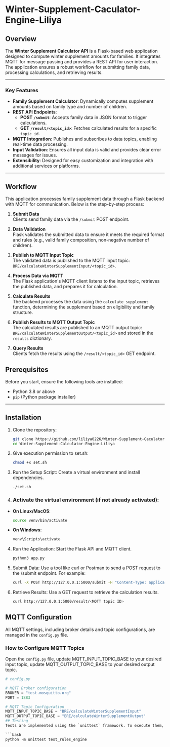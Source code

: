 # Winter-Supplement-Caculator-Engine-Liliya


## Overview

The **Winter Supplement Calculator API** is a Flask-based web application designed to compute winter supplement amounts for families. It integrates MQTT for message passing and provides a REST API for user interaction. The application ensures a robust workflow for submitting family data, processing calculations, and retrieving results.

---

### Key Features

- **Family Supplement Calculator**: Dynamically computes supplement amounts based on family type and number of children.
- **REST API Endpoints**:
  - **POST `/submit`**: Accepts family data in JSON format to trigger calculations.
  - **GET `/result/<topic_id>`**: Fetches calculated results for a specific `topic_id`.
- **MQTT Integration**: Publishes and subscribes to data topics, enabling real-time data processing.
- **Input Validation**: Ensures all input data is valid and provides clear error messages for issues.
- **Extensibility**: Designed for easy customization and integration with additional services or platforms.

---

## Workflow

This application processes family supplement data through a Flask backend with MQTT for communication. Below is the step-by-step process:

1. **Submit Data**  
   Clients send family data via the `/submit` POST endpoint.

2. **Data Validation**  
   Flask validates the submitted data to ensure it meets the required format and rules (e.g., valid family composition, non-negative number of children).

3. **Publish to MQTT Input Topic**  
   The validated data is published to the MQTT input topic:  
   `BRE/calculateWinterSupplementInput/<topic_id>`.

4. **Process Data via MQTT**  
   The Flask application's MQTT client listens to the input topic, retrieves the published data, and prepares it for calculation.

5. **Calculate Results**  
   The backend processes the data using the `calculate_supplement` function, determining the supplement based on eligibility and family structure.

6. **Publish Results to MQTT Output Topic**  
   The calculated results are published to an MQTT output topic:  
   `BRE/calculateWinterSupplementOutput/<topic_id>` and stored in the `results` dictionary.

7. **Query Results**  
   Clients fetch the results using the `/result/<topic_id>` GET endpoint.

## Prerequisites

Before you start, ensure the following tools are installed:

- Python 3.8 or above
- `pip` (Python package installer)

---

## Installation

1. Clone the repository:
   ```bash
   git clone https://github.com/liliya0226/Winter-Supplement-Caculator-Engine-Liliya.git
   cd Winter-Supplement-Calculator-Engine-Liliya
2. Give execution permission to set.sh:
    ```bash
    chmod +x set.sh
3. Run the Setup Script: Create a virtual environment and install dependencies.
    ```bash
    ./set.sh
3. ### Activate the virtual environment (if not already activated):

- **On Linux/MacOS**:
  ```bash
  source venv/bin/activate
- **On Windows**:
  ```bash
  venv\Scripts\activate
4. Run the Application: Start the Flask API and MQTT client.
    ```bash
    python3 app.py
5. Submit Data: Use a tool like curl or Postman to send a POST request to the /submit endpoint. For example:
    ```bash
    curl -X POST http://127.0.0.1:5000/submit -H "Content-Type: application/json" -d '{"id": <MQTT topic ID>", "numberOfChildren": 2, "familyComposition": "couple", "familyUnitInPayForDecember": true}'
6. Retrieve Results: Use a GET request to retrieve the calculation results.
    ```bash
    curl http://127.0.0.1:5000/result/<MQTT topic ID>
## MQTT Configuration

All MQTT settings, including broker details and topic configurations, are managed in the `config.py` file.

### How to Configure MQTT Topics

Open the `config.py` file, update MQTT_INPUT_TOPIC_BASE to your desired input topic, update MQTT_OUTPUT_TOPIC_BASE to your desired output topic.
   ```python
   # config.py

   # MQTT Broker configuration
   BROKER = "test.mosquitto.org"
   PORT = 1883

   # MQTT Topic Configuration
   MQTT_INPUT_TOPIC_BASE = "BRE/calculateWinterSupplementInput"
   MQTT_OUTPUT_TOPIC_BASE = "BRE/calculateWinterSupplementOutput"
## Testing
Tests are implemented using the `unittest` framework. To execute them, run:

```bash
python -m unittest test_rules_engine
